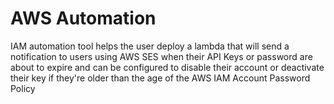 # AWS Automation

IAM automation tool helps the user deploy a lambda that will send a notification to users using AWS SES when their API Keys or password are about to expire and can be configured to disable their account or deactivate their key if they're older than the age of the AWS IAM Account Password Policy 
